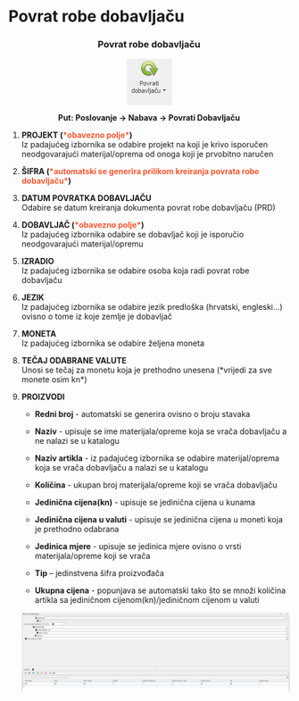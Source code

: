 # Povrat robe dobavljaču  

### <p align=center>**Povrat robe dobavljaču**  

<img src="../images/povratrobe.png"
    alt="Povrat robe dobavljaču"
    style="display: block;
            margin-left: auto;
            margin-right: auto;" 
/>

**<p align=center>Put: Poslovanje → Nabava → Povrati Dobavljaču**   

1. **PROJEKT (<span style="color: #ff5630">\*obavezno polje\*</span>)**     
    Iz padajućeg izbornika se odabire projekt na koji je krivo isporučen neodgovarajući materijal/oprema od onoga koji je prvobitno naručen

2. **ŠIFRA (<span style="color: #ff5630">\*automatski se generira prilikom kreiranja povrata robe dobavljaču\*</span>)**    

3. **DATUM POVRATKA DOBAVLJAČU**        
    Odabire se datum kreiranja dokumenta povrat robe dobavljaču (PRD)

4. **DOBAVLJAČ (<span style="color: #ff5630">\*obavezno polje\*</span>)**       
    Iz padajućeg izbornika odabire se dobavljač koji je isporučio neodgovarajući materijal/opremu

5. **IZRADIO**      
    Iz padajućeg izbornika se odabire osoba koja radi povrat robe dobavljaču 

6. **JEZIK**    
    Iz padajućeg izbornika se odabire jezik predloška (hrvatski, engleski...) ovisno o tome iz koje zemlje je dobavljač

7. **MONETA**   
    Iz padajućeg izbornika se odabire željena moneta

8. **TEČAJ ODABRANE VALUTE**    
    Unosi se tečaj za monetu koja je prethodno unesena (\*vrijedi za sve monete osim kn*) 

9. **PROIZVODI**  

    - **Redni broj** - automatski se generira ovisno o broju stavaka

    - **Naziv** - upisuje se ime materijala/opreme koja se vrača dobavljaču a ne nalazi se u katalogu

    - **Naziv artikla** - iz padajućeg izbornika se odabire materijal/oprema koja se vrača dobavljaču a nalazi se u katalogu

    - **Količina** - ukupan broj materijala/opreme koji se vrača dobavljaču

    - **Jedinična cijena(kn)** - upisuje se jedinična cijena u kunama

    - **Jedinična cijena u valuti** - upisuje se jedinična cijena u moneti koja je prethodno odabrana

    - **Jedinica mjere** - upisuje se jedinica mjere ovisno o vrsti materijala/opreme koji se vrača

    - **Tip** – jedinstvena šifra proizvođača

    - **Ukupna cijena** - popunjava se automatski tako što se množi količina artikla sa jediničnom cijenom(kn)/jediničnom cijenom u valuti  

    <img src="../images/povratrobe1.jpg"
        alt="Povrat robe dobavljaču"
        style="display: block;
                margin-left: auto;
                margin-right: auto;" 
    />
    
<br></br><br></br>